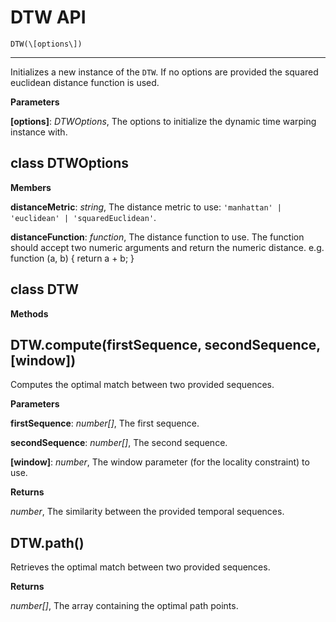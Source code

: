 # DTW API

```
DTW(\[options\])
```

---

Initializes a new instance of the `DTW`. If no options are provided the squared euclidean distance function is used.

**Parameters**

**[options]**: _DTWOptions_, The options to initialize the dynamic time warping instance with.

## class DTWOptions

**Members**

**distanceMetric**: _string_, The distance metric to use: `'manhattan' | 'euclidean' | 'squaredEuclidean'`.

**distanceFunction**: _function_, The distance function to use. The function should accept two numeric arguments and return the numeric distance. e.g. function (a, b) { return a + b; }

## class DTW

**Methods**

## DTW.compute(firstSequence, secondSequence, \[window\])

Computes the optimal match between two provided sequences.

**Parameters**

**firstSequence**: _number[]_, The first sequence.

**secondSequence**: _number[]_, The second sequence.

**[window]**: _number_, The window parameter (for the locality constraint) to use.

**Returns**

_number_, The similarity between the provided temporal sequences.

## DTW.path()

Retrieves the optimal match between two provided sequences.

**Returns**

_number[]_, The array containing the optimal path points.
